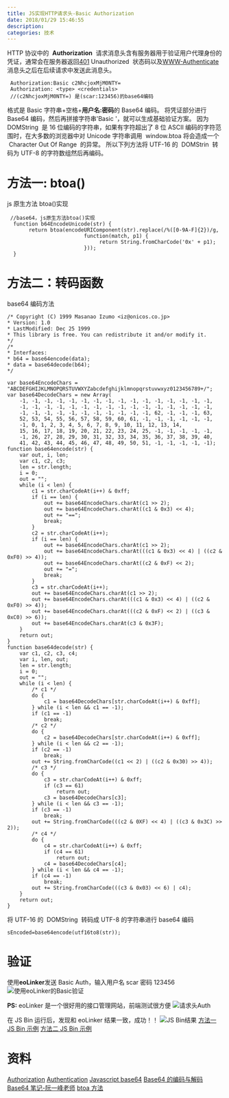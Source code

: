 ```yaml
---
title: JS实现HTTP请求头-Basic Authorization
date: 2018/01/29 15:46:55
description:
categories: 技术
---
```


HTTP 协议中的  **Authorization**  请求消息头含有服务器用于验证用户代理身份的凭证，通常会在服务器返回[401](https://developer.mozilla.org/zh-CN/docs/Web/HTTP/Status/401) Unauthorized  状态码以及[WWW-Authenticate](https://developer.mozilla.org/zh-CN/docs/Web/HTTP/Headers/WWW-Authenticate)  消息头之后在后续请求中发送此消息头。

     Authorization:Basic c2NhcjoxMjM0NTY=
     Authorization: <type> <credentials>
     //(c2NhcjoxMjM0NTY=) 是(scar:123456)的base64编码

格式是 Basic 字符串+空格+**用户名:密码**的 Base64 编码。
将凭证<credentials>部分进行 Base64 编码，然后再拼接字符串'Basic '，就可以生成基础验证方案。
因为 DOMString  是 16 位编码的字符串，如果有字符超出了 8 位 ASCII 编码的字符范围时，在大多数的浏览器中对 Unicode 字符串调用  window.btoa 将会造成一个  Character Out Of Range  的异常。
所以下列方法将 UTF-16 的  DOMStrin  转码为 UTF-8 的字符数组然后再编码。

# 方法一: btoa()

js 原生方法 btoa()实现

```
 //base64，js原生方法btoa()实现
  function b64EncodeUnicode(str) {
       return btoa(encodeURIComponent(str).replace(/%([0-9A-F]{2})/g,
                         function(match, p1) {
                              return String.fromCharCode('0x' + p1);
                         }));
  }
```

# 方法二：转码函数

base64 编码方法

```
/* Copyright (C) 1999 Masanao Izumo <iz@onicos.co.jp>
* Version: 1.0
* LastModified: Dec 25 1999
* This library is free. You can redistribute it and/or modify it.
*/
/*
* Interfaces:
* b64 = base64encode(data);
* data = base64decode(b64);
*/

var base64EncodeChars = "ABCDEFGHIJKLMNOPQRSTUVWXYZabcdefghijklmnopqrstuvwxyz0123456789+/";
var base64DecodeChars = new Array(
    -1, -1, -1, -1, -1, -1, -1, -1, -1, -1, -1, -1, -1, -1, -1, -1,
    -1, -1, -1, -1, -1, -1, -1, -1, -1, -1, -1, -1, -1, -1, -1, -1,
    -1, -1, -1, -1, -1, -1, -1, -1, -1, -1, -1, 62, -1, -1, -1, 63,
    52, 53, 54, 55, 56, 57, 58, 59, 60, 61, -1, -1, -1, -1, -1, -1,
    -1, 0, 1, 2, 3, 4, 5, 6, 7, 8, 9, 10, 11, 12, 13, 14,
    15, 16, 17, 18, 19, 20, 21, 22, 23, 24, 25, -1, -1, -1, -1, -1,
    -1, 26, 27, 28, 29, 30, 31, 32, 33, 34, 35, 36, 37, 38, 39, 40,
    41, 42, 43, 44, 45, 46, 47, 48, 49, 50, 51, -1, -1, -1, -1, -1);
function base64encode(str) {
    var out, i, len;
    var c1, c2, c3;
    len = str.length;
    i = 0;
    out = "";
    while (i < len) {
        c1 = str.charCodeAt(i++) & 0xff;
        if (i == len) {
            out += base64EncodeChars.charAt(c1 >> 2);
            out += base64EncodeChars.charAt((c1 & 0x3) << 4);
            out += "==";
            break;
        }
        c2 = str.charCodeAt(i++);
        if (i == len) {
            out += base64EncodeChars.charAt(c1 >> 2);
            out += base64EncodeChars.charAt(((c1 & 0x3) << 4) | ((c2 & 0xF0) >> 4));
            out += base64EncodeChars.charAt((c2 & 0xF) << 2);
            out += "=";
            break;
        }
        c3 = str.charCodeAt(i++);
        out += base64EncodeChars.charAt(c1 >> 2);
        out += base64EncodeChars.charAt(((c1 & 0x3) << 4) | ((c2 & 0xF0) >> 4));
        out += base64EncodeChars.charAt(((c2 & 0xF) << 2) | ((c3 & 0xC0) >> 6));
        out += base64EncodeChars.charAt(c3 & 0x3F);
    }
    return out;
}
function base64decode(str) {
    var c1, c2, c3, c4;
    var i, len, out;
    len = str.length;
    i = 0;
    out = "";
    while (i < len) {
        /* c1 */
        do {
            c1 = base64DecodeChars[str.charCodeAt(i++) & 0xff];
        } while (i < len && c1 == -1);
        if (c1 == -1)
            break;
        /* c2 */
        do {
            c2 = base64DecodeChars[str.charCodeAt(i++) & 0xff];
        } while (i < len && c2 == -1);
        if (c2 == -1)
            break;
        out += String.fromCharCode((c1 << 2) | ((c2 & 0x30) >> 4));
        /* c3 */
        do {
            c3 = str.charCodeAt(i++) & 0xff;
            if (c3 == 61)
                return out;
            c3 = base64DecodeChars[c3];
        } while (i < len && c3 == -1);
        if (c3 == -1)
            break;
        out += String.fromCharCode(((c2 & 0XF) << 4) | ((c3 & 0x3C) >> 2));
        /* c4 */
        do {
            c4 = str.charCodeAt(i++) & 0xff;
            if (c4 == 61)
                return out;
            c4 = base64DecodeChars[c4];
        } while (i < len && c4 == -1);
        if (c4 == -1)
            break;
        out += String.fromCharCode(((c3 & 0x03) << 6) | c4);
    }
    return out;
}

```

将 UTF-16 的  DOMString  转码成 UTF-8 的字符串进行 base64 编码

    sEncoded=base64encode(utf16to8(str));

# 验证

使用**eoLinker**发送 Basic Auth，输入用户名 scar 密码 123456
![使用eoLinker的Basic验证](https://images.scar.site/20220224090828.png)

**PS:** eoLinker 是一个很好用的接口管理网站，前端测试很方便
![请求头Auth](https://images.scar.site/20220224090837.png)

在 JS Bin 运行后，发现和 eoLinker 结果一致，成功！！
![JS Bin结果](https://images.scar.site/20220224090846.png)
[方法一 JS Bin 示例](http://jsbin.com/qimeviy)
[方法二 JS Bin 示例](http://jsbin.com/nuboyow/)

# 资料

[Authorization](https://developer.mozilla.org/zh-CN/docs/Web/HTTP/Headers/Authorization)
[Authentication](https://developer.mozilla.org/zh-CN/docs/Web/HTTP/Authentication)
[Javascript base64](http://www.webtoolkit.info/javascript-base64.html#.Wdn_0GiCzIV)
[Base64 的编码与解码](https://developer.mozilla.org/zh-CN/docs/Web/API/WindowBase64/Base64_encoding_and_decoding)
[Base64 笔记-阮一峰老师](http://www.ruanyifeng.com/blog/2008/06/base64.html)
[btoa 方法](https://developer.mozilla.org/zh-CN/docs/Web/API/WindowBase64/btoa)
